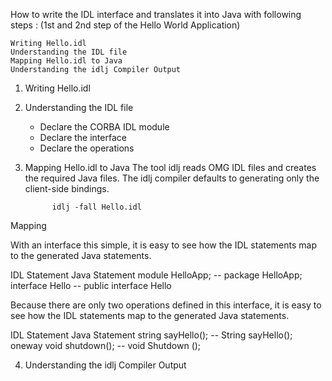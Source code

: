 How to write the IDL interface and translates it into Java with following steps :
(1st and 2nd step of the Hello World Application)

    Writing Hello.idl
    Understanding the IDL file
    Mapping Hello.idl to Java
    Understanding the idlj Compiler Output

1. Writing Hello.idl

2. Understanding the IDL file     
    - Declare the CORBA IDL module
    - Declare the interface
    - Declare the operations
    
3. Mapping Hello.idl to Java
     The tool idlj reads OMG IDL files and creates the required Java files. The idlj compiler defaults to generating only the client-side bindings.

             idlj -fall Hello.idl
       
Mapping 

With an interface this simple, it is easy to see how the IDL statements map to the generated Java statements.

IDL Statement 	      	        Java Statement
module HelloApp; 	    --   	   package HelloApp;
interface Hello 	    --   	   public interface Hello

Because there are only two operations defined in this interface, it is easy to see how the IDL statements map to the generated Java statements.

IDL Statement 	      	        Java Statement
string sayHello(); 	    --       String sayHello();
oneway void shutdown(); --       void Shutdown ();

4. Understanding the idlj Compiler Output
